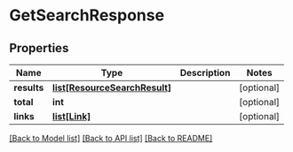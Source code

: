 # GetSearchResponse

## Properties
Name | Type | Description | Notes
------------ | ------------- | ------------- | -------------
**results** | [**list[ResourceSearchResult]**](ResourceSearchResult.md) |  | [optional] 
**total** | **int** |  | [optional] 
**links** | [**list[Link]**](Link.md) |  | [optional] 

[[Back to Model list]](../README.md#documentation-for-models) [[Back to API list]](../README.md#documentation-for-api-endpoints) [[Back to README]](../README.md)


